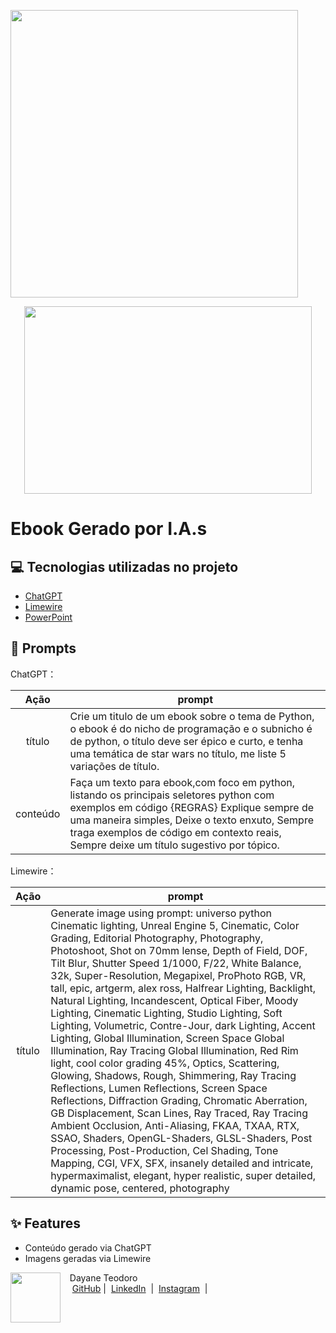 <p align="centro">
  <img width="460" src="![Capa](https://github.com/user-attachments/assets/0be74725-b473-4928-ac8f-68d47496eb6d)">
</p>

<p align="center">
  <img width="460" height="300" src="![descrição](https://github.com/user-attachments/assets/1433b1dc-0ac1-4172-8a0a-4f024c5a21d1)">
</p>  
  

# Ebook Gerado por I.A.s
## 💻 Tecnologias utilizadas no projeto

- [ChatGPT](https://chat.openai.com/) 
- [Limewire](https://limewire.com/)
- [PowerPoint](https://www.microsoft.com/en/microsoft-365/powerpoint)

## 🧠 Prompts

ChatGPT：

|   Ação   | prompt                                                                                                                                                                                                                                                                         |
| :------: | ------------------------------------------------------------------------------------------------------------------------------------------------------------------------------------------------------------------------------------------------------------------------------ |
|  título  | Crie um titulo de um ebook sobre o tema de Python, o ebook é do nicho de programação e o subnicho é de python, o título deve ser épico e curto, e tenha uma temática de star wars no título, me liste 5 variações de título.                                                      |
| conteúdo | Faça um texto para ebook,com foco em python, listando os principais seletores python com exemplos em código {REGRAS} Explique sempre de uma maneira simples, Deixe o texto enxuto, Sempre traga exemplos de código em contexto reais, Sempre deixe um título sugestivo por tópico.  |


Limewire：

|  Ação  | prompt                                                                                 |
| :----: | -------------------------------------------------------------------------------------- |
| título | Generate image using prompt: universo python Cinematic lighting, Unreal Engine 5, Cinematic, Color Grading, Editorial Photography, Photography, Photoshoot, Shot on 70mm lense, Depth of Field, DOF, Tilt Blur, Shutter Speed 1/1000, F/22, White Balance, 32k, Super-Resolution, Megapixel, ProPhoto RGB, VR, tall, epic, artgerm, alex ross, Halfrear Lighting, Backlight, Natural Lighting, Incandescent, Optical Fiber, Moody Lighting, Cinematic Lighting, Studio Lighting, Soft Lighting, Volumetric, Contre-Jour, dark Lighting, Accent Lighting, Global Illumination, Screen Space Global Illumination, Ray Tracing Global Illumination, Red Rim light, cool color grading 45%, Optics, Scattering, Glowing, Shadows, Rough, Shimmering, Ray Tracing Reflections, Lumen Reflections, Screen Space Reflections, Diffraction Grading, Chromatic Aberration, GB Displacement, Scan Lines, Ray Traced, Ray Tracing Ambient Occlusion, Anti-Aliasing, FKAA, TXAA, RTX, SSAO, Shaders, OpenGL-Shaders, GLSL-Shaders, Post Processing, Post-Production, Cel Shading, Tone Mapping, CGI, VFX, SFX, insanely detailed and intricate, hypermaximalist, elegant, hyper realistic, super detailed, dynamic pose, centered, photography |



## ✨ Features

- Conteúdo gerado via ChatGPT
- Imagens geradas via Limewire

  


<p>
    <img 
      align=left 
      margin=10 
      width=80 
      src="![WhatsApp Image 2023-01-31 at 10 52 47 (1)](https://github.com/user-attachments/assets/430109f9-1127-4cf3-a823-c29d32ecea76)"
    />
    <p>&nbsp&nbsp&nbspDayane Teodoro<br>
    &nbsp&nbsp&nbsp
    <a href="https://github.com/Dayanebiaerafa">
    GitHub</a>&nbsp;|&nbsp;
    <a href="https://www.linkedin.com/in/dayaneteodoro/
felipe-exe">LinkedIn</a>
&nbsp;|&nbsp;
    <a href="https://www.instagram.com/dayane_cie/">
    Instagram</a>
&nbsp;|&nbsp;</p>
</p>
<br/><br/>
<p>
